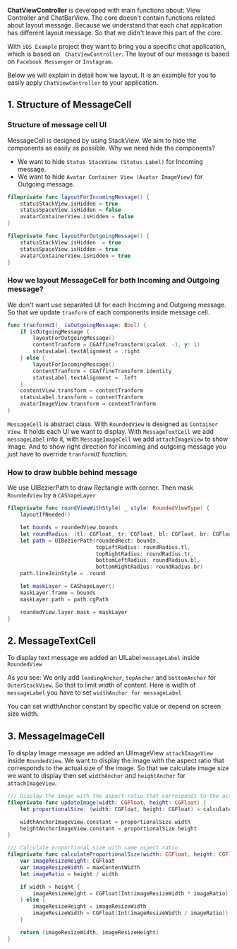 **ChatViewController** is developed with main functions about: View Controller and ChatBarView. The core doesn't contain functions related about layout message. Because we understand that each chat application has different layout message. So that we didn't leave this part of the core.

With `iOS Example` project they want to bring you a specific chat application, which is based on ` ChatViewController`. The layout of our message is based on `Facebook Messenger` or `Instagram`.

Below we will explain in detail how we layout. It is an example for you to easily apply `ChatViewController` to your application.

## 1. Structure of MessageCell

### Structure of message cell UI

MessageCell is designed by using StackView. We aim to hide the components as easily as possible.
Why we need hide the components?
- We want to hide `Status StackView (Status Label)` for Incoming message.
- We want to hide `Avatar Container View (Avatar ImageView)` for Outgoing message.
```Swift
fileprivate func layoutForIncomingMessage() {
    statusStackView.isHidden = true
    statusSpaceView.isHidden = false
    avatarContainerView.isHidden = false
}

fileprivate func layoutForOutgoingMessage() {
    statusStackView.isHidden  = true
    statusSpaceView.isHidden = true
    avatarContainerView.isHidden = true
}
```

### How we layout MessageCell for both Incoming and Outgoing message?

We don't want use separated UI for each Incoming and Outgoing message. So that we update `tranform` of each components inside message cell.
```Swift
func tranformUI(_ isOutgoingMessage: Bool) {
    if isOutgoingMessage {
        layoutForOutgoingMessage()
        contentTranform = CGAffineTransform(scaleX: -1, y: 1)
        statusLabel.textAlignment = .right
    } else {
        layoutForIncomingMessage()
        contentTranform = CGAffineTransform.identity
        statusLabel.textAlignment = .left
    }
    contentView.transform = contentTranform
    statusLabel.transform = contentTranform
    avatarImageView.transform = contentTranform
}
```

`MessageCell` is abstract class. With `RoundedView` is designed as `Container View`. It holds each UI we want to display. With `MessageTextCell` we add `messageLabel` into it, with `MessageImageCell` we add `attachImageView` to show image. And to show right direction for incoming and outgoing message you just have to override `tranformUI` function.

### How to draw bubble behind message
We use UIBezierPath to draw Rectangle with corner. Then mask `RoundedView` by a `CAShapeLayer`
```Swift
fileprivate func roundViewWithStyle( _ style: RoundedViewType) {
    layoutIfNeeded()

    let bounds = roundedView.bounds
    let roundRadius: (tl: CGFloat, tr: CGFloat, bl: CGFloat, br: CGFloat) = getRoundRadiusForStyle(style)
    let path = UIBezierPath(roundedRect: bounds,
                            topLeftRadius: roundRadius.tl,
                            topRightRadius: roundRadius.tr,
                            bottomLeftRadius: roundRadius.bl,
                            bottomRightRadius: roundRadius.br)
    path.lineJoinStyle = .round

    let maskLayer = CAShapeLayer()
    maskLayer.frame = bounds
    maskLayer.path = path.cgPath

    roundedView.layer.mask = maskLayer
}
```

## 2. MessageTextCell
To display text message we added an UILabel `messageLabel` inside `RoundedView`

As you see: We only add `leadingAnchor`, `topAnchor` and `bottomAnchor` for `OuterStackView`. So that to limit width of content. Here is width of `messageLabel` you have to set `widthAnchor for messageLabel`

You can set widthAnchor constant by specific value or depend on screen size width.


## 3. MessageImageCell
To display Image message we added an UIImageView `attachImageView` inside `RoundedView`. We want to display the image with the aspect ratio that corresponds to the actual size of the image. So that we calculate image size we want to display then set `widthAnchor` and `heightAnchor` for `attachImageView`.

```Swift
/// Display the image with the aspect ratio that corresponds to the actual size of the image.
fileprivate func updateImage(width: CGFloat, height: CGFloat) {
    let proportionalSize: (width: CGFloat, height: CGFloat) = calculateProportionalSize(width: width, height: height)

    widthAnchorImageView.constant = proportionalSize.width
    heightAnchorImageView.constant = proportionalSize.height
}

/// Calculate proportional size with same aspect ratio
fileprivate func calculateProportionalSize(width: CGFloat, height: CGFloat) -> (CGFloat, CGFloat) {
    var imageResizeHeight: CGFloat
    var imageResizeWidth = maxContentWidth
    let imageRatio = height / width

    if width > height {
        imageResizeHeight = CGFloat(Int(imageResizeWidth * imageRatio))
    } else {
        imageResizeHeight = imageResizeWidth
        imageResizeWidth = CGFloat(Int(imageResizeWidth / imageRatio))
    }

    return (imageResizeWidth, imageResizeHeight)
}
```



